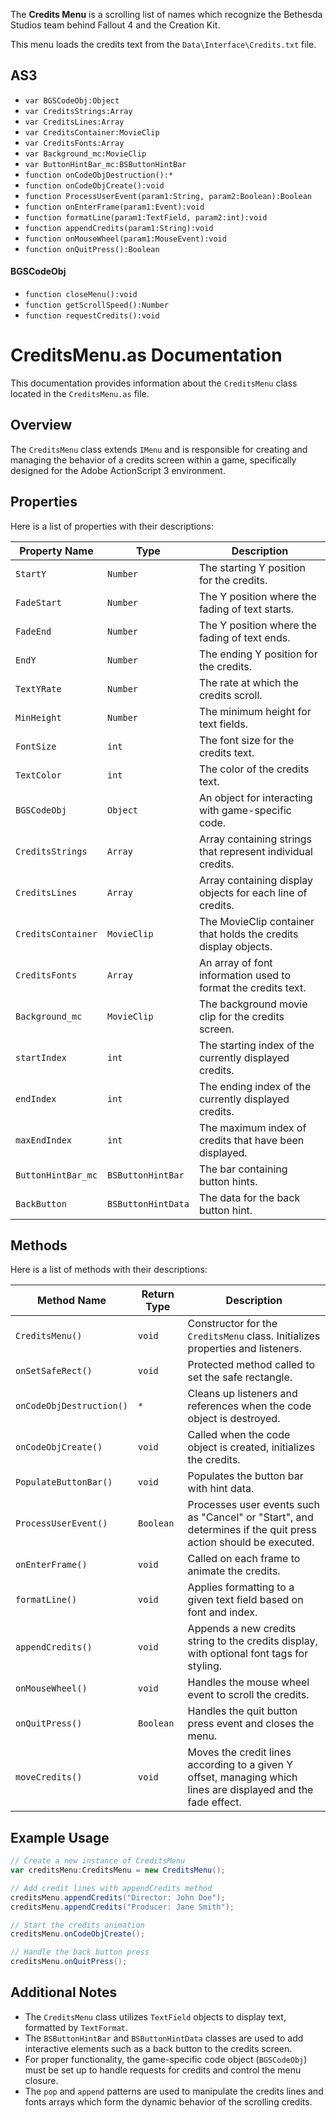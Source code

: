 The **Credits Menu** is a scrolling list of names which recognize the Bethesda Studios team behind Fallout 4 and the Creation Kit.

This menu loads the credits text from the `Data\Interface\Credits.txt` file.

## AS3
- `var BGSCodeObj:Object`
- `var CreditsStrings:Array`
- `var CreditsLines:Array`
- `var CreditsContainer:MovieClip`
- `var CreditsFonts:Array`
- `var Background_mc:MovieClip`
- `var ButtonHintBar_mc:BSButtonHintBar`
- `function onCodeObjDestruction():*`
- `function onCodeObjCreate():void`
- `function ProcessUserEvent(param1:String, param2:Boolean):Boolean`
- `function onEnterFrame(param1:Event):void`
- `function formatLine(param1:TextField, param2:int):void`
- `function appendCredits(param1:String):void`
- `function onMouseWheel(param1:MouseEvent):void`
- `function onQuitPress():Boolean`

#### BGSCodeObj
- `function closeMenu():void`
- `function getScrollSpeed():Number`
- `function requestCredits():void`




# CreditsMenu.as Documentation
This documentation provides information about the `CreditsMenu` class located in the `CreditsMenu.as` file.

## Overview
The `CreditsMenu` class extends `IMenu` and is responsible for creating and managing the behavior of a credits screen within a game, specifically designed for the Adobe ActionScript 3 environment.

## Properties
Here is a list of properties with their descriptions:

| Property Name      | Type              | Description                                                                  |
|--------------------|-------------------|------------------------------------------------------------------------------|
| `StartY`           | `Number`          | The starting Y position for the credits.                                     |
| `FadeStart`        | `Number`          | The Y position where the fading of text starts.                              |
| `FadeEnd`          | `Number`          | The Y position where the fading of text ends.                                |
| `EndY`             | `Number`          | The ending Y position for the credits.                                       |
| `TextYRate`        | `Number`          | The rate at which the credits scroll.                                        |
| `MinHeight`        | `Number`          | The minimum height for text fields.                                          |
| `FontSize`         | `int`             | The font size for the credits text.                                          |
| `TextColor`        | `int`             | The color of the credits text.                                               |
| `BGSCodeObj`       | `Object`          | An object for interacting with game-specific code.                           |
| `CreditsStrings`   | `Array`           | Array containing strings that represent individual credits.                  |
| `CreditsLines`     | `Array`           | Array containing display objects for each line of credits.                   |
| `CreditsContainer` | `MovieClip`       | The MovieClip container that holds the credits display objects.              |
| `CreditsFonts`     | `Array`           | An array of font information used to format the credits text.                |
| `Background_mc`    | `MovieClip`       | The background movie clip for the credits screen.                            |
| `startIndex`       | `int`             | The starting index of the currently displayed credits.                       |
| `endIndex`         | `int`             | The ending index of the currently displayed credits.                         |
| `maxEndIndex`      | `int`             | The maximum index of credits that have been displayed.                       |
| `ButtonHintBar_mc` | `BSButtonHintBar` | The bar containing button hints.                                             |
| `BackButton`       | `BSButtonHintData`| The data for the back button hint.                                           |


## Methods
Here is a list of methods with their descriptions:

| Method Name            | Return Type | Description                                                                                                                   |
|------------------------|-------------|-------------------------------------------------------------------------------------------------------------------------------|
| `CreditsMenu()`        | `void`      | Constructor for the `CreditsMenu` class. Initializes properties and listeners.                                                |
| `onSetSafeRect()`      | `void`      | Protected method called to set the safe rectangle.                                                                            |
| `onCodeObjDestruction()`| `*`        | Cleans up listeners and references when the code object is destroyed.                                                         |
| `onCodeObjCreate()`    | `void`      | Called when the code object is created, initializes the credits.                                                              |
| `PopulateButtonBar()`  | `void`      | Populates the button bar with hint data.                                                                                      |
| `ProcessUserEvent()`   | `Boolean`   | Processes user events such as "Cancel" or "Start", and determines if the quit press action should be executed.                |
| `onEnterFrame()`       | `void`      | Called on each frame to animate the credits.                                                                                  |
| `formatLine()`         | `void`      | Applies formatting to a given text field based on font and index.                                                             |
| `appendCredits()`      | `void`      | Appends a new credits string to the credits display, with optional font tags for styling.                                     |
| `onMouseWheel()`       | `void`      | Handles the mouse wheel event to scroll the credits.                                                                          |
| `onQuitPress()`        | `Boolean`   | Handles the quit button press event and closes the menu.                                                                      |
| `moveCredits()`        | `void`      | Moves the credit lines according to a given Y offset, managing which lines are displayed and the fade effect.                 |

## Example Usage

```as
// Create a new instance of CreditsMenu
var creditsMenu:CreditsMenu = new CreditsMenu();

// Add credit lines with appendCredits method
creditsMenu.appendCredits("Director: John Doe");
creditsMenu.appendCredits("Producer: Jane Smith");

// Start the credits animation
creditsMenu.onCodeObjCreate();

// Handle the back button press
creditsMenu.onQuitPress();
```

## Additional Notes
- The `CreditsMenu` class utilizes `TextField` objects to display text, formatted by `TextFormat`.
- The `BSButtonHintBar` and `BSButtonHintData` classes are used to add interactive elements such as a back button to the credits screen.
- For proper functionality, the game-specific code object (`BGSCodeObj`) must be set up to handle requests for credits and control the menu closure.
- The `pop` and `append` patterns are used to manipulate the credits lines and fonts arrays which form the dynamic behavior of the scrolling credits.
